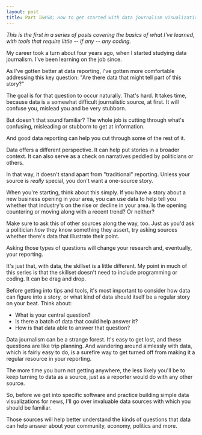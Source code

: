 ```yaml
---
layout: post
title: Part I&#58; How to get started with data journalism visualization, without coding
---
```


_This is the first in a series of posts covering the basics of what I've learned, with tools that require little -- if any -- any coding._

My career took a turn about four years ago, when I started studying data journalism. I've been learning on the job since.

As I've gotten better at data reporting, I've gotten more comfortable addressing this key question: "Are there data that might tell part of this story?"

The goal is for that question to occur naturally. That's hard. It takes time, because data is a somewhat difficult journalistic source, at first. It will confuse you, mislead you and be very stubborn.

But doesn't that sound familiar? The whole job is cutting through what's confusing, misleading or stubborn to get at information.

And good data reporting can help you cut through some of the rest of it.

Data offers a different perspective. It can help put stories in a broader context. It can also serve as a check on narratives peddled by politicians or others.

In that way, it doesn't stand apart from "traditional" reporting. Unless your source is _really_ special, you don't want a one-source story.

When you're starting, think about this simply. If you have a story about a new business opening in your area, you can use data to help tell you whether that industry's on the rise or decline in your area. Is the opening countering or moving along with a recent trend? Or neither?

Make sure to ask this of other sources along the way, too. Just as you'd ask a politician _how_ they know something they assert, try asking sources whether there's data that illustrate their point.

Asking those types of questions will change your research and, eventually, your reporting.

It's just that, with data, the skillset is a little different. My point in much of this series is that the skillset doesn't need to include programming or coding. It can be drag and drop.

Before getting into tips and tools, it's most important to consider how data can figure into a story, or what kind of data should itself be a regular story on your beat. Think about:

* What is your central question?
* Is there a batch of data that could help answer it?
* How is that data able to answer that question?

Data journalism can be a strange forest. It's easy to get lost, and these questions are like trip planning. And wandering around aimlessly with data, which is fairly easy to do, is a surefire way to get turned off from making it a regular resource in your reporting.

The more time you burn not getting anywhere, the less likely you'll be to keep turning to data as a source, just as a reporter would do with any other source.

So, before we get into specific software and practice building simple data visualizations for news, I'll go over invaluable data sources with which you should be familiar.

Those sources will help better understand the kinds of questions that data can help answer about your community, economy, politics and more.

